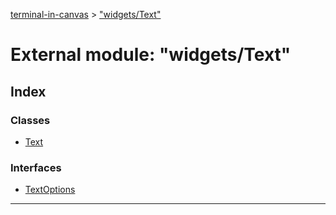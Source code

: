 [terminal-in-canvas](../README.md) > ["widgets/Text"](../modules/_widgets_text_.md)



# External module: "widgets/Text"

## Index

### Classes

* [Text](../classes/_widgets_text_.text.md)


### Interfaces

* [TextOptions](../interfaces/_widgets_text_.textoptions.md)



---
